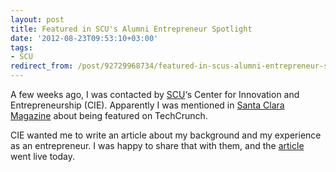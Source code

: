 ```yaml
---
layout: post
title: Featured in SCU's Alumni Entrepreneur Spotlight
date: '2012-08-23T09:53:10+03:00'
tags:
- SCU
redirect_from: /post/92729968734/featured-in-scus-alumni-entrepreneur-spotlight
---
```

A few weeks ago, I was contacted by [SCU](http://scu.edu/)‘s Center for Innovation and Entrepreneurship (CIE). Apparently I was mentioned in [Santa Clara Magazine](http://www.scu.edu/scm/summer2012/index.cfm) about being featured on TechCrunch.

CIE wanted me to write an article about my background and my experience as an entrepreneur. I was happy to share that with them, and the [article](http://www.scu.edu/business/cie/alumni_and_friends/Viktor-Petersson.cfm) went live today.
